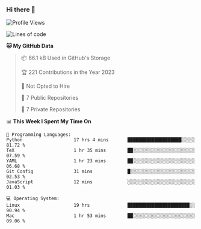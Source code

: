 ### Hi there 👋

<!--
**huayuan4396/huayuan4396** is a ✨ _special_ ✨ repository because its `README.md` (this file) appears on your GitHub profile.

Here are some ideas to get you started:

- 🔭 I’m currently working on ...
- 🌱 I’m currently learning ...
- 👯 I’m looking to collaborate on ...
- 🤔 I’m looking for help with ...
- 💬 Ask me about ...
- 📫 How to reach me: ...
- 😄 Pronouns: ...
- ⚡ Fun fact: ...
-->

<!--START_SECTION:waka-->
![Profile Views](http://img.shields.io/badge/Profile%20Views-0-blue)

![Lines of code](https://img.shields.io/badge/From%20Hello%20World%20I%27ve%20Written-187.3%20thousand%20lines%20of%20code-blue)

**🐱 My GitHub Data** 

> 📦 66.1 kB Used in GitHub's Storage 
 > 
> 🏆 221 Contributions in the Year 2023
 > 
> 🚫 Not Opted to Hire
 > 
> 📜 7 Public Repositories 
 > 
> 🔑 7 Private Repositories 
 > 
📊 **This Week I Spent My Time On** 

```text
💬 Programming Languages: 
Python                   17 hrs 4 mins       ████████████████████░░░░░   81.72 % 
TeX                      1 hr 35 mins        ██░░░░░░░░░░░░░░░░░░░░░░░   07.59 % 
YAML                     1 hr 23 mins        ██░░░░░░░░░░░░░░░░░░░░░░░   06.68 % 
Git Config               31 mins             █░░░░░░░░░░░░░░░░░░░░░░░░   02.53 % 
JavaScript               12 mins             ░░░░░░░░░░░░░░░░░░░░░░░░░   01.03 % 

💻 Operating System: 
Linux                    19 hrs              ███████████████████████░░   90.94 % 
Mac                      1 hr 53 mins        ██░░░░░░░░░░░░░░░░░░░░░░░   09.06 % 
```


<!--END_SECTION:waka-->

